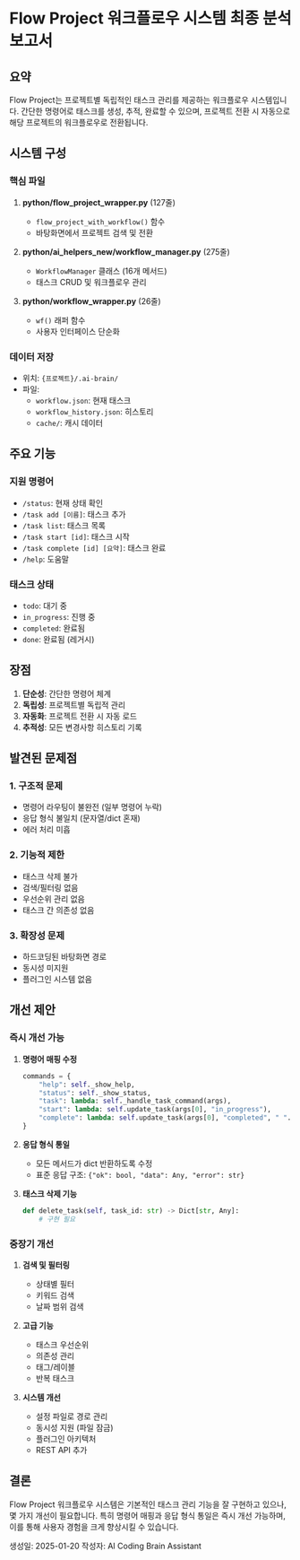 # Flow Project 워크플로우 시스템 최종 분석 보고서

## 요약
Flow Project는 프로젝트별 독립적인 태스크 관리를 제공하는 워크플로우 시스템입니다. 
간단한 명령어로 태스크를 생성, 추적, 완료할 수 있으며, 프로젝트 전환 시 자동으로 
해당 프로젝트의 워크플로우로 전환됩니다.

## 시스템 구성

### 핵심 파일
1. **python/flow_project_wrapper.py** (127줄)
   - `flow_project_with_workflow()` 함수
   - 바탕화면에서 프로젝트 검색 및 전환

2. **python/ai_helpers_new/workflow_manager.py** (275줄)
   - `WorkflowManager` 클래스 (16개 메서드)
   - 태스크 CRUD 및 워크플로우 관리

3. **python/workflow_wrapper.py** (26줄)
   - `wf()` 래퍼 함수
   - 사용자 인터페이스 단순화

### 데이터 저장
- 위치: `{프로젝트}/.ai-brain/`
- 파일:
  - `workflow.json`: 현재 태스크
  - `workflow_history.json`: 히스토리
  - `cache/`: 캐시 데이터

## 주요 기능

### 지원 명령어
- `/status`: 현재 상태 확인
- `/task add [이름]`: 태스크 추가
- `/task list`: 태스크 목록
- `/task start [id]`: 태스크 시작  
- `/task complete [id] [요약]`: 태스크 완료
- `/help`: 도움말

### 태스크 상태
- `todo`: 대기 중
- `in_progress`: 진행 중
- `completed`: 완료됨
- `done`: 완료됨 (레거시)

## 장점
1. **단순성**: 간단한 명령어 체계
2. **독립성**: 프로젝트별 독립적 관리
3. **자동화**: 프로젝트 전환 시 자동 로드
4. **추적성**: 모든 변경사항 히스토리 기록

## 발견된 문제점

### 1. 구조적 문제
- 명령어 라우팅이 불완전 (일부 명령어 누락)
- 응답 형식 불일치 (문자열/dict 혼재)
- 에러 처리 미흡

### 2. 기능적 제한
- 태스크 삭제 불가
- 검색/필터링 없음
- 우선순위 관리 없음
- 태스크 간 의존성 없음

### 3. 확장성 문제
- 하드코딩된 바탕화면 경로
- 동시성 미지원
- 플러그인 시스템 없음

## 개선 제안

### 즉시 개선 가능
1. **명령어 매핑 수정**
   ```python
   commands = {
       "help": self._show_help,
       "status": self._show_status,
       "task": lambda: self._handle_task_command(args),
       "start": lambda: self.update_task(args[0], "in_progress"),
       "complete": lambda: self.update_task(args[0], "completed", " ".join(args[1:]))
   }
   ```

2. **응답 형식 통일**
   - 모든 메서드가 dict 반환하도록 수정
   - 표준 응답 구조: `{"ok": bool, "data": Any, "error": str}`

3. **태스크 삭제 기능**
   ```python
   def delete_task(self, task_id: str) -> Dict[str, Any]:
       # 구현 필요
   ```

### 중장기 개선
1. **검색 및 필터링**
   - 상태별 필터
   - 키워드 검색
   - 날짜 범위 검색

2. **고급 기능**
   - 태스크 우선순위
   - 의존성 관리
   - 태그/레이블
   - 반복 태스크

3. **시스템 개선**
   - 설정 파일로 경로 관리
   - 동시성 지원 (파일 잠금)
   - 플러그인 아키텍처
   - REST API 추가

## 결론
Flow Project 워크플로우 시스템은 기본적인 태스크 관리 기능을 잘 구현하고 있으나,
몇 가지 개선이 필요합니다. 특히 명령어 매핑과 응답 형식 통일은 즉시 개선 가능하며,
이를 통해 사용자 경험을 크게 향상시킬 수 있습니다.

생성일: 2025-01-20
작성자: AI Coding Brain Assistant
